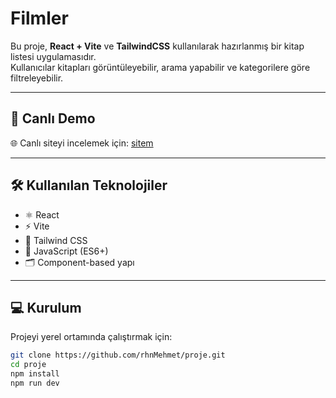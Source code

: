 
# Filmler

Bu proje, **React + Vite** ve **TailwindCSS** kullanılarak hazırlanmış bir kitap listesi uygulamasıdır.  
Kullanıcılar kitapları görüntüleyebilir, arama yapabilir ve kategorilere göre filtreleyebilir.

---

## 🚀 Canlı Demo

🌐 Canlı siteyi incelemek için: [sitem](film-amber-five.vercel.app)

---

## 🛠️ Kullanılan Teknolojiler

- ⚛️ React  
- ⚡ Vite  
- 🎨 Tailwind CSS  
- 🧩 JavaScript (ES6+)  
- 🗂️ Component-based yapı  

---

## 💻 Kurulum

Projeyi yerel ortamında çalıştırmak için:

```bash
git clone https://github.com/rhnMehmet/proje.git
cd proje
npm install
npm run dev


